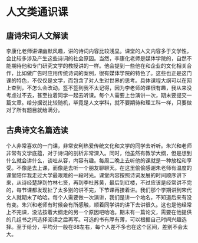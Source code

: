# 人文类通识课

## 唐诗宋词人文解读

李康化老师讲课幽默风趣，讲的诗词内容比较浅显。课堂的人文内容多于文学性，会比较多涉及产生这些诗词的社会原因。当然，李康化老师是媒体学院的，自然不能期待他和专门研究文学的教授讲的一样。他会提到一些他在和企业的文化相关合作，比如做广告时应用传统诗词的案例，很有媒体学院的特色了。这些也正是这门课的特色，不仅仅是文学，而包含了对人生对世界的思考。具体课程大纲可以在网上查到，不怎么会改动。签不签到我不太记得，因为李老师的课很有趣，我从来没考虑过不去，甚至拉着同学一起去听课。每个人需要上台演讲一次，期末要提交一篇文章。给分据说比较随机，毕竟是人文学科，就不要期待和理工科一样，只要做对了所有题目就给满分。

## 古典诗文名篇选读

个人非常喜欢的一门课，非常安利热爱传统文化和文学的同学去听听。朱兴和老师非常有文学底蕴，对于诗词的剖析非常深入。同时，他虽然有教学大纲，但是想到什么就会讲什么，谈吐从容，内容有趣。每周二晚上去听他的课就是一种放松和享受。不像是去上课，而像是去听一个朋友聊聊天。在这里偷偷感谢朱老师有温度的课堂陪伴我走过大学最艰难的一段时光。课堂内容按照诗词发展的时间顺序讲下来，从诗经楚辞到竹林七贤，再到李杜苏黄，最后到红楼，不过应该是经常讲不完的，每节课都发现扯了太多别的讲不完，下节课再接着讲。我们那个学期讲到宋代文人就期末了哈哈。每个人需要做一次演讲，我们是讲一个地名，不知道后来有没有变。朱兴和老师有时候会有所感触，顺着同学讲的讲下去讲很久。这也是他经常上不完课，没法按着大纲走的另一个原因吧哈哈。期末有一篇论文，需要在他提供的几组书之间选择阅读之后再写。可选的书有厚有薄，可以根据自己时间兴趣选择。至于给分，平均分一般在88左右，每个人差不多也在这个区间，差别不会太大。


